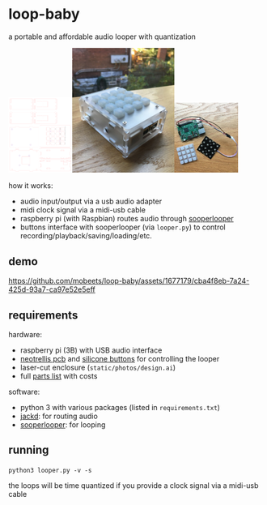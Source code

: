 # loop-baby

a portable and affordable audio looper with quantization

<img alt="alt_text" width="25%" src="static/photos/design.png" /><img alt="alt_text" width="40%" src="static/photos/box2.jpg" /><img alt="alt_text" width="25%" src="static/photos/guts.jpeg" />

how it works:
- audio input/output via a usb audio adapter
- midi clock signal via a midi-usb cable
- raspberry pi (with Raspbian) routes audio through [sooperlooper](http://essej.net/sooperlooper/)
- buttons interface with sooperlooper (via `looper.py`) to control recording/playback/saving/loading/etc.

## demo

https://github.com/mobeets/loop-baby/assets/1677179/cba4f8eb-7a24-425d-93a7-ca97e52e5eff

## requirements

hardware:

- raspberry pi (3B) with USB audio interface
- [neotrellis pcb](https://www.adafruit.com/product/3954) and [silicone buttons](https://www.adafruit.com/product/1611) for controlling the looper
- laser-cut enclosure (`static/photos/design.ai`)
- full [parts list](https://github.com/mobeets/loop-baby/wiki/Parts-list) with costs

software:

- python 3 with various packages (listed in `requirements.txt`)
- [jackd](https://jackaudio.org/): for routing audio
- [sooperlooper](http://essej.net/sooperlooper/): for looping

## running

`python3 looper.py -v -s`

the loops will be time quantized if you provide a clock signal via a midi-usb cable

